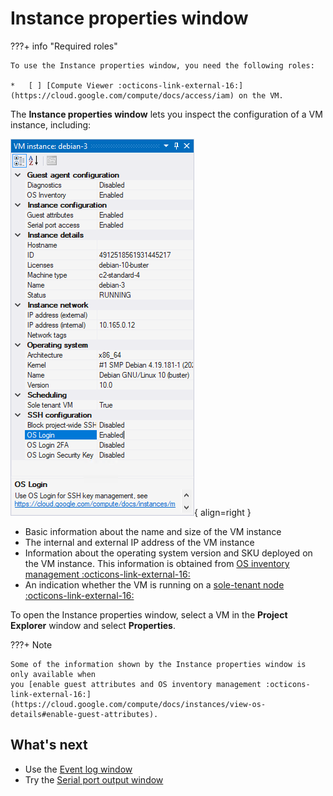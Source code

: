 # Instance properties window

???+ info "Required roles"

    To use the Instance properties window, you need the following roles:
    
    *   [ ] [Compute Viewer :octicons-link-external-16:](https://cloud.google.com/compute/docs/access/iam) on the VM.

The **Instance properties window** lets you inspect the configuration of a VM instance, including:

![Instance details](images/Instance-Details.png){ align=right }

*   Basic information about the name and size of the VM instance
*   The internal and external IP address of the VM instance
*   Information about the operating system version and SKU deployed 
    on the VM instance. This information is obtained from 
    [OS inventory management :octicons-link-external-16:](https://cloud.google.com/compute/docs/instances/os-inventory-management)
*   An indication whether the VM is running on a [sole-tenant node :octicons-link-external-16:](https://cloud.google.com/compute/docs/nodes/sole-tenant-nodes)


To open the Instance properties window, select a VM in the **Project Explorer** window and select **Properties**.

???+ Note

    Some of the information shown by the Instance properties window is only available when
    you [enable guest attributes and OS inventory management :octicons-link-external-16:](https://cloud.google.com/compute/docs/instances/view-os-details#enable-guest-attributes).


## What's next

* Use the [Event log window](toolwindow-eventlog.md)
* Try the [Serial port output window](toolwindow-serial-port-output.md)